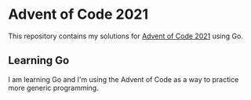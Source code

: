# Advent of Code 2021

This repository contains my solutions for [Advent of Code 2021](https://adventofcode.com/2021)
using Go.

## Learning Go

I am learning Go and I'm using the Advent of Code as a way to practice more generic programming.
